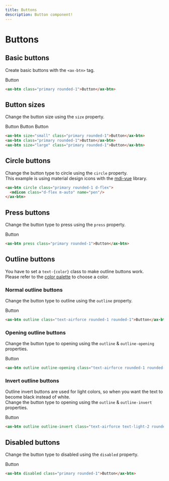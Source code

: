```yaml
---
title: Buttons
description: Button component!
---
```


# Buttons

## Basic buttons

Create basic buttons with the `<ax-btn>` tag.

<ax-btn class="primary rounded-1">Button</ax-btn>

```html
<ax-btn class="primary rounded-1">Button</ax-btn>
```

## Button sizes

Change the button size using the `size` property.

<ax-btn size="small" class="primary rounded-1">Button</ax-btn>
<ax-btn class="primary rounded-1 mx-3">Button</ax-btn>
<ax-btn size="large" class="primary rounded-1">Button</ax-btn>

```html
<ax-btn size="small" class="primary rounded-1">Button</ax-btn>
<ax-btn class="primary rounded-1">Button</ax-btn>
<ax-btn size="large" class="primary rounded-1">Button</ax-btn>
```

## Circle buttons

Change the button type to circle using the `circle` property.  
This example is using material design icons with the <a target="_blank" href="https://github.com/therufa/mdi-vue">mdi-vue</a> library.  

<template>
  <ax-btn circle class="primary rounded-1 d-flex">
    <mdicon class="d-flex m-auto" name="pen"/>
  </ax-btn>
</template>

```html
<ax-btn circle class="primary rounded-1 d-flex">
  <mdicon class="d-flex m-auto" name="pen"/>
</ax-btn>
```

## Press buttons

Change the button type to press using the `press` property.

<ax-btn press class="primary rounded-1">Button</ax-btn>

```html
<ax-btn press class="primary rounded-1">Button</ax-btn>
```

## Outline buttons

You have to set a `text-{color}` class to make outline buttons work.  
Please refer to the <a href="https://useaxentix.com/2.0.x/docs/general/colors/" target="_blank">color palette</a> to choose a color.

### Normal outline buttons

Change the button type to outline using the `outline` property.

<ax-btn outline class="text-airforce rounded-1 rounded-1">Button</ax-btn>

```html
<ax-btn outline class="text-airforce rounded-1 rounded-1">Button</ax-btn>
```

### Opening outline buttons

Change the button type to opening using the `outline` & `outline-opening` properties.

<ax-btn outline outline-opening class="text-airforce rounded-1 rounded-1">Button</ax-btn>

```html
<ax-btn outline outline-opening class="text-airforce rounded-1 rounded-1">Button</ax-btn>
```

### Invert outline buttons

Outline invert buttons are used for light colors, so when you want the text to become black instead of white.  
Change the button type to opening using the `outline` & `outline-invert` properties.

<ax-btn outline outline-invert class="text-airforce text-light-2 rounded-1 rounded-1">Button</ax-btn>

```html
<ax-btn outline outline-invert class="text-airforce text-light-2 rounded-1 rounded-1">Button</ax-btn>
```

## Disabled buttons

Change the button type to disabled using the `disabled` property.

<ax-btn disabled class="primary rounded-1">Button</ax-btn>

```html
<ax-btn disabled class="primary rounded-1">Button</ax-btn>
```
